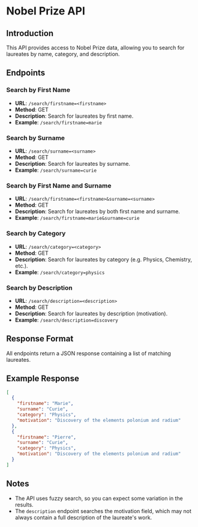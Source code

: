 **Nobel Prize API**
=====================

**Introduction**
---------------

This API provides access to Nobel Prize data, allowing you to search for laureates by name, category, and description.

**Endpoints**
-------------

### Search by First Name

* **URL**: `/search/firstname=<firstname>`
* **Method**: GET
* **Description**: Search for laureates by first name.
* **Example**: `/search/firstname=marie`

### Search by Surname

* **URL**: `/search/surname=<surname>`
* **Method**: GET
* **Description**: Search for laureates by surname.
* **Example**: `/search/surname=curie`

### Search by First Name and Surname

* **URL**: `/search/firstname=<firstname>&surname=<surname>`
* **Method**: GET
* **Description**: Search for laureates by both first name and surname.
* **Example**: `/search/firstname=marie&surname=curie`

### Search by Category

* **URL**: `/search/category=<category>`
* **Method**: GET
* **Description**: Search for laureates by category (e.g. Physics, Chemistry, etc.).
* **Example**: `/search/category=physics`

### Search by Description

* **URL**: `/search/description=<description>`
* **Method**: GET
* **Description**: Search for laureates by description (motivation).
* **Example**: `/search/description=discovery`

**Response Format**
-------------------

All endpoints return a JSON response containing a list of matching laureates.

**Example Response**
--------------------

```json
[
  {
    "firstname": "Marie",
    "surname": "Curie",
    "category": "Physics",
    "motivation": "Discovery of the elements polonium and radium"
  },
  {
    "firstname": "Pierre",
    "surname": "Curie",
    "category": "Physics",
    "motivation": "Discovery of the elements polonium and radium"
  }
]
```

**Notes**
-------

* The API uses fuzzy search, so you can expect some variation in the results.
* The `description` endpoint searches the motivation field, which may not always contain a full description of the laureate's work.